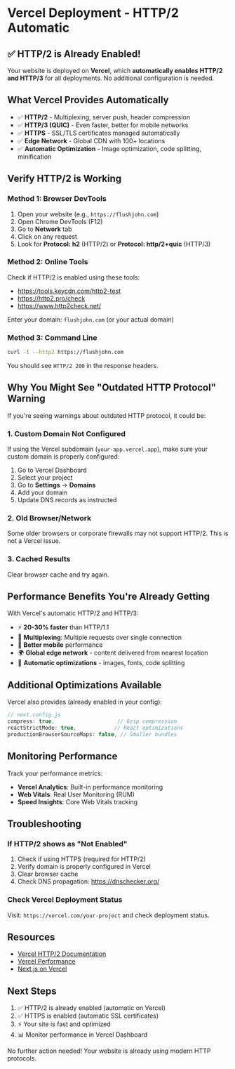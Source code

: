 # Vercel Deployment - HTTP/2 Automatic

## ✅ HTTP/2 is Already Enabled!

Your website is deployed on **Vercel**, which **automatically enables HTTP/2 and HTTP/3** for all deployments. No additional configuration is needed.

## What Vercel Provides Automatically

- ✅ **HTTP/2** - Multiplexing, server push, header compression
- ✅ **HTTP/3 (QUIC)** - Even faster, better for mobile networks
- ✅ **HTTPS** - SSL/TLS certificates managed automatically
- ✅ **Edge Network** - Global CDN with 100+ locations
- ✅ **Automatic Optimization** - Image optimization, code splitting, minification

## Verify HTTP/2 is Working

### Method 1: Browser DevTools

1. Open your website (e.g., `https://flushjohn.com`)
2. Open Chrome DevTools (F12)
3. Go to **Network** tab
4. Click on any request
5. Look for **Protocol: h2** (HTTP/2) or **Protocol: http/2+quic** (HTTP/3)

### Method 2: Online Tools

Check if HTTP/2 is enabled using these tools:
- https://tools.keycdn.com/http2-test
- https://http2.pro/check  
- https://www.http2check.net/

Enter your domain: `flushjohn.com` (or your actual domain)

### Method 3: Command Line

```bash
curl -I --http2 https://flushjohn.com
```

You should see `HTTP/2 200` in the response headers.

## Why You Might See "Outdated HTTP Protocol" Warning

If you're seeing warnings about outdated HTTP protocol, it could be:

### 1. **Custom Domain Not Configured**
If using the Vercel subdomain (`your-app.vercel.app`), make sure your custom domain is properly configured:

1. Go to Vercel Dashboard
2. Select your project
3. Go to **Settings** → **Domains**
4. Add your domain
5. Update DNS records as instructed

### 2. **Old Browser/Network**
Some older browsers or corporate firewalls may not support HTTP/2. This is not a Vercel issue.

### 3. **Cached Results**
Clear browser cache and try again.

## Performance Benefits You're Already Getting

With Vercel's automatic HTTP/2 and HTTP/3:

- ⚡ **20-30% faster** than HTTP/1.1
- 🔄 **Multiplexing**: Multiple requests over single connection
- 📱 **Better mobile** performance
- 🌍 **Global edge network** - content delivered from nearest location
- 🚀 **Automatic optimizations** - images, fonts, code splitting

## Additional Optimizations Available

Vercel also provides (already enabled in your config):

```javascript
// next.config.js
compress: true,                    // Gzip compression
reactStrictMode: true,            // React optimizations
productionBrowserSourceMaps: false, // Smaller bundles
```

## Monitoring Performance

Track your performance metrics:
- **Vercel Analytics**: Built-in performance monitoring
- **Web Vitals**: Real User Monitoring (RUM)
- **Speed Insights**: Core Web Vitals tracking

## Troubleshooting

### If HTTP/2 shows as "Not Enabled"

1. Check if using HTTPS (required for HTTP/2)
2. Verify domain is properly configured in Vercel
3. Clear browser cache
4. Check DNS propagation: https://dnschecker.org/

### Check Vercel Deployment Status

Visit: `https://vercel.com/your-project` and check deployment status.

## Resources

- [Vercel HTTP/2 Documentation](https://vercel.com/docs/edge-network/headers)
- [Vercel Performance](https://vercel.com/docs/analytics/package)
- [Next.js on Vercel](https://vercel.com/docs/frameworks/nextjs)

## Next Steps

1. ✅ HTTP/2 is already enabled (automatic on Vercel)
2. ✅ HTTPS is enabled (automatic SSL certificates)
3. ⚡ Your site is fast and optimized
4. 📊 Monitor performance in Vercel Dashboard

No further action needed! Your website is already using modern HTTP protocols.

